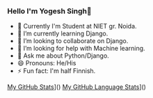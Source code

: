 ### Hello I'm Yogesh Singh👋

- 🔭 Currently I'm Student at NIET gr. Noida.
- 🌱 I’m currently learning Django.
- 👯 I’m looking to collaborate on Django.
- 🤔 I’m looking for help with Machine learning.
- 💬 Ask me about Python/Django.
- 😄 Pronouns: He/His
- ⚡ Fun fact: I'm half Finnish.

[My GitHub Stats](https://github-readme-stats.vercel.app/api/?username=yogesh2104&count_private=true&theme=tokyonight&showicons=true)]()
[My GitHub Language Stats](https://github-readme-stats.vercel.app/api/top-langs/?username=yogesh2104&langs_count=5&theme=tokyonight)]()
